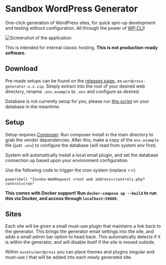 # Sandbox WordPress Generator
One-click generation of WordPress sites, for quick spin-up development and
testing without configuration. All through the power of [WP-CLI][wp]!

![Screenshot of the application](https://user-images.githubusercontent.com/44401434/61215275-49b6ca00-a702-11e9-84a1-adcdd4987387.png)

This is intended for internal classic hosting. **This is not production-ready
software.**

## Download
Pre-made setups can be found on the [releases page][r], as
`wordpress-generator-x.x.zip`. Simply extract into the root of your desired web
directory, rename `.env.example` to `.env` and configure as desired.

Database is not currently setup for you, please run [this script][rd] on your
database in the meantime.

## Setup
Setup requires [Composer][c]. Run composer install in the main directory to grab
the vendor dependencies. After this, make a copy of the `env.example` file (just
`.env`) to configure the database (will read from system env first).

System will automatically install a local email plugin, and set the database
connection up based upon your environment configuration.

Use the following code to trigger the cron system (replace <>):

`powershell "Invoke-WebRequest <root web address>/controls.php?control=cron"`

**This comes with Docker support! Run `docker-compose up --build` to run this
via Docker, and access through `localhost:58000`.**

## Sites
Each site will be given a small must-use plugin that maintains a link back to
the generator. This brings the generator email settings into the site, and adds
a small admin bar option to head back. This automatically detects if it is
within the generator, and will disable itself if the site is moved outside.

Within `assets/wordpress` you can place themes and plugins (regular and must-use
) that will be added into each newly generated site.

[wp]: https://wp-cli.org/
[c]:  https://getcomposer.org/
[r]:  https://github.com/bredigital/wordpress-generator/releases
[rd]: https://github.com/bredigital/wordpress-generator/blob/master/docker/mysql/create-stagingtable.sql